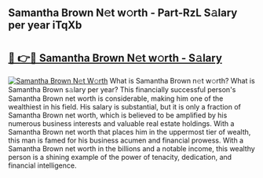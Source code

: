 ## Samantha Brown N𝚎t w𝚘rth - Part-RzL S𝚊lary per year iTqXb

# <h2><a href="http://gc1ei0.nevu.top/?p=Samantha+Brown">🔗 👉🔴 Samantha Brown N𝚎t w𝚘rth - S𝚊lary</a></h2>

[![Samantha Brown N𝚎t W𝚘rth](https://i.imgur.com/Oavwk0R.jpeg)](http://gc1ei0.nevu.top/?p=Samantha+Brown)
What is Samantha Brown n𝚎t w𝚘rth? What is Samantha Brown s𝚊lary per year?
This financially successful person's Samantha Brown net worth is considerable, making him one of the wealthiest in his field. His salary is substantial, but it is only a fraction of Samantha Brown net worth, which is believed to be amplified by his numerous business interests and valuable real estate holdings. With a Samantha Brown net worth that places him in the uppermost tier of wealth, this man is famed for his business acumen and financial prowess. With a Samantha Brown net worth in the billions and a notable income, this wealthy person is a shining example of the power of tenacity, dedication, and financial intelligence.
